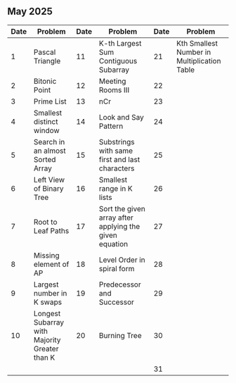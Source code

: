 ## May 2025

| Date | Problem                                       | Date | Problem                                                | Date | Problem                                     |
| ---- | --------------------------------------------- | ---- | ------------------------------------------------------ | ---- | ------------------------------------------- |
| 1    | Pascal Triangle                               | 11   | K-th Largest Sum Contiguous Subarray                   | 21   | Kth Smallest Number in Multiplication Table |
| 2    | Bitonic Point                                 | 12   | Meeting Rooms III                                      | 22   |                                             |
| 3    | Prime List                                    | 13   | nCr                                                    | 23   |                                             |
| 4    | Smallest distinct window                      | 14   | Look and Say Pattern                                   | 24   |                                             |
| 5    | Search in an almost Sorted Array              | 15   | Substrings with same first and last characters         | 25   |                                             |
| 6    | Left View of Binary Tree                      | 16   | Smallest range in K lists                              | 26   |                                             |
| 7    | Root to Leaf Paths                            | 17   | Sort the given array after applying the given equation | 27   |                                             |
| 8    | Missing element of AP                         | 18   | Level Order in spiral form                             | 28   |                                             |
| 9    | Largest number in K swaps                     | 19   | Predecessor and Successor                              | 29   |                                             |
| 10   | Longest Subarray with Majority Greater than K | 20   | Burning Tree                                           | 30   |                                             |
|      |                                               |      |                                                        | 31   |                                             |
